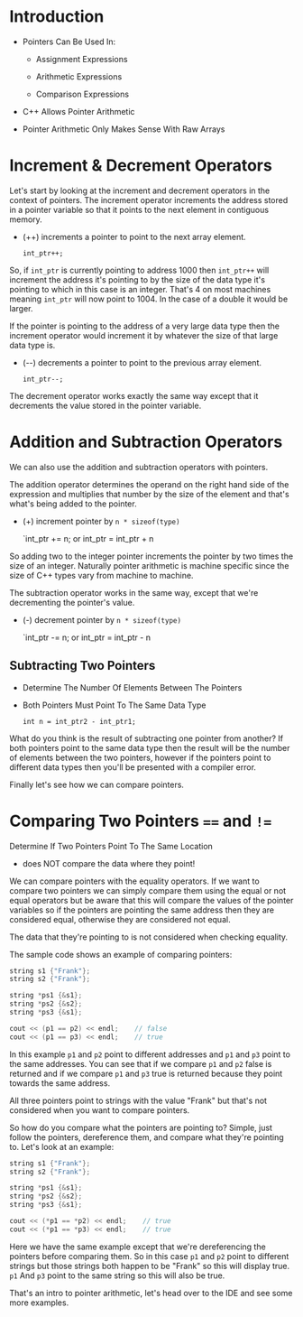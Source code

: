 # Introduction

- Pointers Can Be Used In:

	- Assignment Expressions
	
	- Arithmetic Expressions
	
	- Comparison Expressions

- C++ Allows Pointer Arithmetic

- Pointer Arithmetic Only Makes Sense With Raw Arrays

# Increment & Decrement Operators

Let's start by looking at the increment and decrement operators in the context of pointers. The increment operator increments the address stored in a pointer variable so that it points to the next element in contiguous memory. 

 - (++) increments a pointer to point to the next array element.

	`int_ptr++;`

So, if `int_ptr` is currently pointing to address 1000 then `int_ptr++` will increment the address it's pointing to by the size of the data type it's pointing to which in this case is an integer. That's 4 on most machines meaning `int_ptr` will now point to 1004. In the case of a double it would be larger. 

If the pointer is pointing to the address of a very large data type then the increment operator would increment it by whatever the size of that large data type is.

 - (--) decrements a pointer to point to the previous array element.

	`int_ptr--;`

The decrement operator works exactly the same way except that it decrements the value stored in the pointer variable.  

# Addition and Subtraction Operators
We can also use the addition and subtraction operators with pointers.

The addition operator determines the operand on the right hand side of the expression and multiplies that number by the size of the element and that's what's being added to the pointer.

- (+) increment pointer by `n * sizeof(type)`

	`int_ptr += n; or int_ptr = int_ptr + n

So adding two to the integer pointer increments the pointer by two times the size of an integer. Naturally pointer arithmetic is machine specific since the size of C++ types vary from machine to machine.

The subtraction operator works in the same way, except that we're decrementing the pointer's value.

- (-) decrement pointer by `n * sizeof(type)`

	`int_ptr -= n; or int_ptr = int_ptr - n

## Subtracting Two Pointers

- Determine The Number Of Elements Between The Pointers

- Both Pointers Must Point To The Same Data Type

	`int n = int_ptr2 - int_ptr1;`

What do you think is the result of subtracting one pointer from another? If both pointers point to the same data type then the result will be the number of elements between the two pointers, however if the pointers point to different data types then you'll be presented with a compiler error.

Finally let's see how we can compare pointers.
# Comparing Two Pointers `==` and `!=`

Determine If Two Pointers Point To The Same Location

- does NOT compare the data where they point!

We can compare pointers with the equality operators. If we want to compare two pointers we can simply compare them using the equal or not equal operators but be aware that this will compare the values of the pointer variables so if the pointers are pointing the same address then they are considered equal, otherwise they are considered not equal.

The data that they're pointing to is not considered when checking equality. 

The sample code shows an example of comparing pointers:

```cpp nums
string s1 {"Frank"};
string s2 {"Frank"};

string *ps1 {&s1};
string *ps2 {&s2};
string *ps3 {&s1};

cout << (p1 == p2) << endl;    // false
cout << (p1 == p3) << endl;    // true
```

In this example `p1` and `p2` point to different addresses and `p1` and `p3` point to the same addresses. You can see that if we compare `p1` and `p2` false is returned and if we compare `p1` and `p3` true is returned because they point towards the same address. 

All three pointers point to strings with the value "Frank" but that's not considered when you want to compare pointers. 

So how do you compare what the pointers are pointing to? Simple, just follow the pointers, dereference them, and compare what they're pointing to. Let's look at an example:

```cpp nums
string s1 {"Frank"};
string s2 {"Frank"};

string *ps1 {&s1};
string *ps2 {&s2};
string *ps3 {&s1};

cout << (*p1 == *p2) << endl;    // true
cout << (*p1 == *p3) << endl;    // true
```

Here we have the same example except that we're dereferencing the pointers before comparing them. So in this case `p1` and `p2` point to different strings but those strings both happen to be "Frank" so this will display true. `p1` And `p3` point to the same string so this will also be true.

That's an intro to pointer arithmetic, let's head over to the IDE and see some more examples.